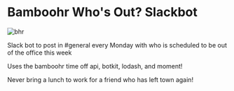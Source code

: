 # Bamboohr Who's Out? Slackbot
![bhr](https://cloud.githubusercontent.com/assets/12915163/17829398/4b948526-667b-11e6-8ba1-b6d429b4db20.jpg)

Slack bot to post in #general every Monday with who is scheduled to be out of the office this week

Uses the bamboohr time off api, botkit, lodash, and moment!

Never bring a lunch to work for a friend who has left town again!
